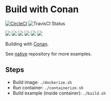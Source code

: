 # Build with Conan

[![CircleCI](https://circleci.com/gh/Praqma/native-example-conan.png?style=shield&circle-token=df3dc5f6efbc2a267f7805f05a5e91d2878be9fd)](https://circleci.com/gh/Praqma/native-example-conan)
![TravisCI Status](https://travis-ci.org/Praqma/native-example-conan.svg?branch=master)

![](https://img.shields.io/github/stars/praqma/native-example-conan.svg)
![](https://img.shields.io/github/forks/praqma/native-example-conan.svg)
![](https://img.shields.io/github/watchers/praqma/native-example-conan.svg)
![](https://img.shields.io/github/tag/praqma/native-example-conan.svg)
![](https://img.shields.io/github/release/praqma/native-example-conan.svg)
![](https://img.shields.io/github/issues/praqma/native-example-conan.svg)

Building with [Conan](https://conan.io/).

See [native](https://github.com/Praqma/native) repository for more examples.

<!-- GitHub

[![GitHub Stars](https://img.shields.io/github/stars/praqma/native-example-conan.svg?style=social&label=Star)](https://img.shields.io/github/stars/praqma/native-example-conan.svg?style=social&label=Star)
[![GitHub Forks](https://img.shields.io/github/forks/praqma/native-example-conan.svg?style=social&label=Fork)](https://img.shields.io/github/forks/praqma/native-example-conan.svg?style=social&label=Fork)
[![GitHub Watchers](https://img.shields.io/github/watchers/praqma/native-example-conan.svg?style=social&label=Watch)](https://img.shields.io/github/watchers/praqma/native-example-conan.svg?style=social&label=Watch)
[![GitHub Tags](https://img.shields.io/github/tag/praqma/native-example-conan.svg)](https://img.shields.io/github/tag/praqma/native-example-conan.svg)
[![GitHub Releases](https://img.shields.io/github/release/praqma/native-example-conan.svg)](https://img.shields.io/github/release/praqma/native-example-conan.svg)
[![GitHub Issues](https://img.shields.io/github/issues/praqma/native-example-conan.svg)](https://img.shields.io/github/issues/praqma/native-example-conan.svg) -->

## Steps

* Build image: `./dockerize.sh`
* Run container: `./containerize.sh`
* Build example (inside container): `./build.sh`

